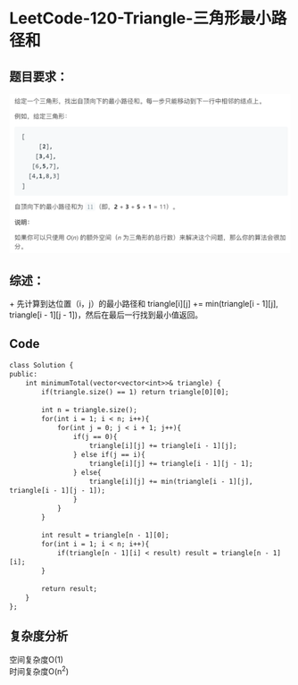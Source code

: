 # LeetCode-120-Triangle-三角形最小路径和

## 题目要求：
![avatar](https://github.com/JakeChanFangZiyuan20/MyLeetCode/blob/master/img/120.png)

## 综述：  
\+ 先计算到达位置（i，j）的最小路径和 triangle[i][j] += min(triangle[i - 1][j], triangle[i - 1][j - 1])，然后在最后一行找到最小值返回。  

## Code
```qing
class Solution {
public:
    int minimumTotal(vector<vector<int>>& triangle) {
        if(triangle.size() == 1) return triangle[0][0];

        int n = triangle.size();
        for(int i = 1; i < n; i++){
            for(int j = 0; j < i + 1; j++){
                if(j == 0){
                    triangle[i][j] += triangle[i - 1][j];
                } else if(j == i){
                    triangle[i][j] += triangle[i - 1][j - 1];
                } else{
                    triangle[i][j] += min(triangle[i - 1][j], triangle[i - 1][j - 1]);
                }
            }
        }

        int result = triangle[n - 1][0];
        for(int i = 1; i < n; i++){
            if(triangle[n - 1][i] < result) result = triangle[n - 1][i];
        }

        return result;
    }
};
```


## 复杂度分析
空间复杂度O(1)  
时间复杂度O(n<sup>2</sup>)

